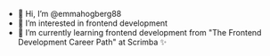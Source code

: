 - 👋 Hi, I’m @emmahogberg88
- 👀 I’m interested in frontend development
- 🌱 I’m currently learning frontend development from "The Frontend Development Career Path" at Scrimba ✨

<!---
emmahogberg88/emmahogberg88 is a ✨ special ✨ repository because its `README.md` (this file) appears on your GitHub profile.
You can click the Preview link to take a look at your changes.
--->
